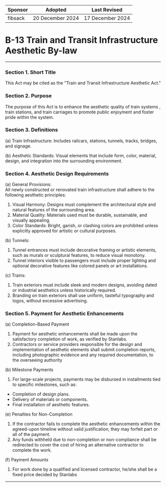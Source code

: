 | Sponsor      | Adopted             | Last Revised     |
| ------------ | ------------------- | ---------------- |
| fibsack      | 20 December 2024    | 17 December 2024 |

# B-13 Train and Transit Infrastructure Aesthetic By-law
---

### Section 1. Short Title
This Act may be cited as the "Train and Transit Infrastructure Aesthetic Act."

### Section 2. Purpose
The purpose of this Act is to enhance the aesthetic quality of train systems , train stations, and train carriages to promote public enjoyment and foster pride within the system.

### Section 3. Definitions
(a) Train Infrastructure: Includes railcars, stations, tunnels, tracks, bridges, and signage.

(b) Aesthetic Standards: Visual elements that include form, color, material, design, and integration into the surrounding environment.

### Section 4. Aesthetic Design Requirements
(a) General Provisions:
<br>All newly constructed or renovated train infrastructure shall adhere to the following aesthetic principles:

1. Visual Harmony: Designs must complement the architectural style and natural features of the surrounding area.
2. Material Quality: Materials used must be durable, sustainable, and visually appealing.
3. Color Standards: Bright, garish, or clashing colors are prohibited unless explicitly approved for artistic or cultural purposes.

(b) Tunnels:
1. Tunnel entrances must include decorative framing or artistic elements, such as murals or sculptural features, to reduce visual monotony.
2. Tunnel interiors visible to passengers must include proper lighting and optional decorative features like colored panels or art installations.

(c) Trains:
1. Train exteriors must include sleek and modern designs, avoiding dated or industrial aesthetics unless historically required.
2. Branding on train exteriors shall use uniform, tasteful typography and logos, without excessive advertising.

### Section 5. Payment for Aesthetic Enhancements
(a) Completion-Based Payment
  
1. Payment for aesthetic enhancements shall be made upon the satisfactory completion of work, as verified by Stanlabs.
2. Contractors or service providers responsible for the design and implementation of aesthetic elements shall submit completion reports, including photographic evidence and any required documentation, to the overseeing authority

(b) Milestone Payments
  
1. For large-scale projects, payments may be disbursed in installments tied to specific milestones, such as:
- Completion of design plans.
- Delivery of materials or components.
- Final installation of aesthetic features.

(e) Penalties for Non-Completion
  
1. If the contractor fails to complete the aesthetic enhancements within the agreed-upon timeline without valid justification, they may forfeit part or all of the payment.
2. Any funds withheld due to non-completion or non-compliance shall be redirected to cover the cost of hiring an alternative contractor to complete the work.

(f) Payment Amounts
  
1. For work done by a qualified and licensed contractor, he/she shall be a fixed price decided by Stanlabs

---
